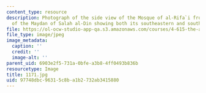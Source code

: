 ```yaml
---
content_type: resource
description: Photograph of the side view of the Mosque of al-Rifa`i from the center
  of the Maydan of Salah al-Din showing both its southeastern and southwestern facades.
file: https://ol-ocw-studio-app-qa.s3.amazonaws.com/courses/4-615-the-architecture-of-cairo-spring-2002/97748dbc96315c8ba1b2732ab3415880_1171.jpg
file_type: image/jpeg
image_metadata:
  caption: ''
  credit: ''
  image-alt: ''
parent_uid: 6903e2f5-731a-0bfe-a3b8-4ff0493b836b
resourcetype: Image
title: 1171.jpg
uid: 97748dbc-9631-5c8b-a1b2-732ab3415880
---
```

